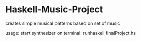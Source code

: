 # Haskell-Music-Project

creates simple musical patterns based on set of music

usage:
start synthesizer
on terminal:
  runhaskell finalProject.hs
